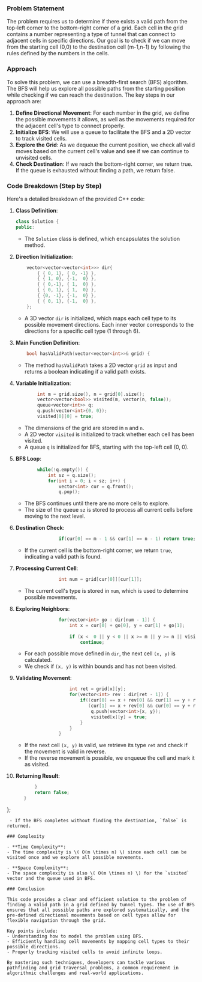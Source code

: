 ### Problem Statement

The problem requires us to determine if there exists a valid path from the top-left corner to the bottom-right corner of a grid. Each cell in the grid contains a number representing a type of tunnel that can connect to adjacent cells in specific directions. Our goal is to check if we can move from the starting cell (0,0) to the destination cell (m-1,n-1) by following the rules defined by the numbers in the cells.

### Approach

To solve this problem, we can use a breadth-first search (BFS) algorithm. The BFS will help us explore all possible paths from the starting position while checking if we can reach the destination. The key steps in our approach are:

1. **Define Directional Movement**: For each number in the grid, we define the possible movements it allows, as well as the movements required for the adjacent cell's type to connect properly.
2. **Initialize BFS**: We will use a queue to facilitate the BFS and a 2D vector to track visited cells.
3. **Explore the Grid**: As we dequeue the current position, we check all valid moves based on the current cell's value and see if we can continue to unvisited cells.
4. **Check Destination**: If we reach the bottom-right corner, we return true. If the queue is exhausted without finding a path, we return false.

### Code Breakdown (Step by Step)

Here's a detailed breakdown of the provided C++ code:

1. **Class Definition**:
   ```cpp
   class Solution {
   public:
   ```
   - The `Solution` class is defined, which encapsulates the solution method.

2. **Direction Initialization**:
   ```cpp
       vector<vector<vector<int>>> dir{    
           { { 0, 1}, { 0, -1} },
           { { 1, 0}, {-1,  0} },
           { { 0,-1}, { 1,  0} },
           { { 0, 1}, { 1,  0} },
           { {0, -1}, {-1,  0} },
           { { 0, 1}, {-1,  0} },
       };
   ```
   - A 3D vector `dir` is initialized, which maps each cell type to its possible movement directions. Each inner vector corresponds to the directions for a specific cell type (1 through 6).

3. **Main Function Definition**:
   ```cpp
       bool hasValidPath(vector<vector<int>>& grid) {
   ```
   - The method `hasValidPath` takes a 2D vector `grid` as input and returns a boolean indicating if a valid path exists.

4. **Variable Initialization**:
   ```cpp
           int m = grid.size(), n = grid[0].size();
           vector<vector<bool>> visited(m, vector(n, false));
           queue<vector<int>> q;
           q.push(vector<int>{0, 0});
           visited[0][0] = true;
   ```
   - The dimensions of the grid are stored in `m` and `n`.
   - A 2D vector `visited` is initialized to track whether each cell has been visited.
   - A queue `q` is initialized for BFS, starting with the top-left cell (0, 0).

5. **BFS Loop**:
   ```cpp
           while(!q.empty()) {
               int sz = q.size();
               for(int i = 0; i < sz; i++) {
                   vector<int> cur = q.front();
                   q.pop();
   ```
   - The BFS continues until there are no more cells to explore.
   - The size of the queue `sz` is stored to process all current cells before moving to the next level.

6. **Destination Check**:
   ```cpp
                   if(cur[0] == m - 1 && cur[1] == n - 1) return true;
   ```
   - If the current cell is the bottom-right corner, we return `true`, indicating a valid path is found.

7. **Processing Current Cell**:
   ```cpp
                   int num = grid[cur[0]][cur[1]];
   ```
   - The current cell's type is stored in `num`, which is used to determine possible movements.

8. **Exploring Neighbors**:
   ```cpp
                   for(vector<int> go : dir[num - 1]) {
                       int x = cur[0] + go[0], y = cur[1] + go[1];
                       
                       if (x <  0 || y < 0 || x >= m || y >= n || visited[x][y])
                           continue;
   ```
   - For each possible move defined in `dir`, the next cell `(x, y)` is calculated.
   - We check if `(x, y)` is within bounds and has not been visited.

9. **Validating Movement**:
   ```cpp
                       int ret = grid[x][y];
                       for(vector<int> rev : dir[ret - 1]) {
                           if((cur[0] == x + rev[0] && cur[1] == y + rev[1]) ||
                              (cur[1] == x + rev[0] && cur[0] == y + rev[1])) {
                               q.push(vector<int>{x, y});
                               visited[x][y] = true;
                           }
                       }   
                   }
   ```
   - If the next cell `(x, y)` is valid, we retrieve its type `ret` and check if the movement is valid in reverse.
   - If the reverse movement is possible, we enqueue the cell and mark it as visited.

10. **Returning Result**:
    ```cpp
           }
           return false;
       }
   };
   ```
    - If the BFS completes without finding the destination, `false` is returned.

### Complexity

- **Time Complexity**:
  - The time complexity is \( O(m \times n) \) since each cell can be visited once and we explore all possible movements.

- **Space Complexity**:
  - The space complexity is also \( O(m \times n) \) for the `visited` vector and the queue used in BFS.

### Conclusion

This code provides a clear and efficient solution to the problem of finding a valid path in a grid defined by tunnel types. The use of BFS ensures that all possible paths are explored systematically, and the pre-defined directional movements based on cell types allow for flexible navigation through the grid.

Key points include:
- Understanding how to model the problem using BFS.
- Efficiently handling cell movements by mapping cell types to their possible directions.
- Properly tracking visited cells to avoid infinite loops.

By mastering such techniques, developers can tackle various pathfinding and grid traversal problems, a common requirement in algorithmic challenges and real-world applications.